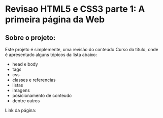 # Revisao HTML5 e CSS3 parte 1: A primeira página da Web
## Sobre o projeto:

<p>Este projeto é simplemente, uma revisão do conteúdo Curso do título, onde é apresentado alguns tópicos da lista abaixo:</p>
<ul>
    <li>head e body</li>
    <li>tags</li>
    <li>css</li>
    <li>classes e referencias</li>
    <li>listas</li>
    <li>imagens</li>
    <li>posicionamento de conteudo</li>
    <li>dentre outros</li>
</ul>
Link da página: <https://odisseu93.github.io/REVISAO_HTMLECSS1/>
